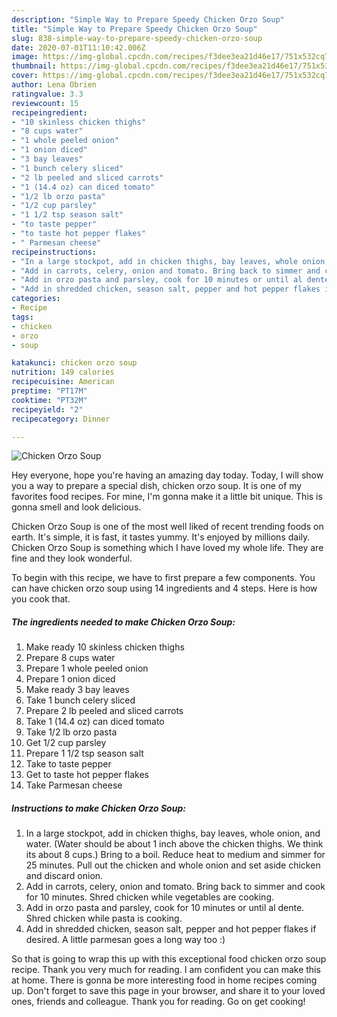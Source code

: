 ```yaml
---
description: "Simple Way to Prepare Speedy Chicken Orzo Soup"
title: "Simple Way to Prepare Speedy Chicken Orzo Soup"
slug: 838-simple-way-to-prepare-speedy-chicken-orzo-soup
date: 2020-07-01T11:10:42.006Z
image: https://img-global.cpcdn.com/recipes/f3dee3ea21d46e17/751x532cq70/chicken-orzo-soup-recipe-main-photo.jpg
thumbnail: https://img-global.cpcdn.com/recipes/f3dee3ea21d46e17/751x532cq70/chicken-orzo-soup-recipe-main-photo.jpg
cover: https://img-global.cpcdn.com/recipes/f3dee3ea21d46e17/751x532cq70/chicken-orzo-soup-recipe-main-photo.jpg
author: Lena Obrien
ratingvalue: 3.3
reviewcount: 15
recipeingredient:
- "10 skinless chicken thighs"
- "8 cups water"
- "1 whole peeled onion"
- "1 onion diced"
- "3 bay leaves"
- "1 bunch celery sliced"
- "2 lb peeled and sliced carrots"
- "1 (14.4 oz) can diced tomato"
- "1/2 lb orzo pasta"
- "1/2 cup parsley"
- "1 1/2 tsp season salt"
- "to taste pepper"
- "to taste hot pepper flakes"
- " Parmesan cheese"
recipeinstructions:
- "In a large stockpot, add in chicken thighs, bay leaves, whole onion, and water. (Water should be about 1 inch above the chicken thighs. We think its about 8 cups.) Bring to a boil. Reduce heat to medium and simmer for 25 minutes. Pull out the chicken and whole onion and set aside chicken and discard onion."
- "Add in carrots, celery, onion and tomato. Bring back to simmer and cook for 10 minutes. Shred chicken while vegetables are cooking."
- "Add in orzo pasta and parsley, cook for 10 minutes or until al dente. Shred chicken while pasta is cooking."
- "Add in shredded chicken, season salt, pepper and hot pepper flakes if desired. A little parmesan goes a long way too :)"
categories:
- Recipe
tags:
- chicken
- orzo
- soup

katakunci: chicken orzo soup 
nutrition: 149 calories
recipecuisine: American
preptime: "PT17M"
cooktime: "PT32M"
recipeyield: "2"
recipecategory: Dinner

---
```



![Chicken Orzo Soup](https://img-global.cpcdn.com/recipes/f3dee3ea21d46e17/751x532cq70/chicken-orzo-soup-recipe-main-photo.jpg)

Hey everyone, hope you're having an amazing day today. Today, I will show you a way to prepare a special dish, chicken orzo soup. It is one of my favorites food recipes. For mine, I'm gonna make it a little bit unique. This is gonna smell and look delicious.



Chicken Orzo Soup is one of the most well liked of recent trending foods on earth. It's simple, it is fast, it tastes yummy. It's enjoyed by millions daily. Chicken Orzo Soup is something which I have loved my whole life. They are fine and they look wonderful.


To begin with this recipe, we have to first prepare a few components. You can have chicken orzo soup using 14 ingredients and 4 steps. Here is how you cook that.

<!--inarticleads1-->

##### The ingredients needed to make Chicken Orzo Soup:

1. Make ready 10 skinless chicken thighs
1. Prepare 8 cups water
1. Prepare 1 whole peeled onion
1. Prepare 1 onion diced
1. Make ready 3 bay leaves
1. Take 1 bunch celery sliced
1. Prepare 2 lb peeled and sliced carrots
1. Take 1 (14.4 oz) can diced tomato
1. Take 1/2 lb orzo pasta
1. Get 1/2 cup parsley
1. Prepare 1 1/2 tsp season salt
1. Take to taste pepper
1. Get to taste hot pepper flakes
1. Take  Parmesan cheese




<!--inarticleads2-->

##### Instructions to make Chicken Orzo Soup:

1. In a large stockpot, add in chicken thighs, bay leaves, whole onion, and water. (Water should be about 1 inch above the chicken thighs. We think its about 8 cups.) Bring to a boil. Reduce heat to medium and simmer for 25 minutes. Pull out the chicken and whole onion and set aside chicken and discard onion.
1. Add in carrots, celery, onion and tomato. Bring back to simmer and cook for 10 minutes. Shred chicken while vegetables are cooking.
1. Add in orzo pasta and parsley, cook for 10 minutes or until al dente. Shred chicken while pasta is cooking.
1. Add in shredded chicken, season salt, pepper and hot pepper flakes if desired. A little parmesan goes a long way too :)




So that is going to wrap this up with this exceptional food chicken orzo soup recipe. Thank you very much for reading. I am confident you can make this at home. There is gonna be more interesting food in home recipes coming up. Don't forget to save this page in your browser, and share it to your loved ones, friends and colleague. Thank you for reading. Go on get cooking!
